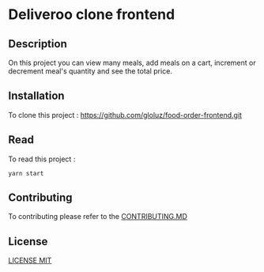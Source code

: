 # Deliveroo clone frontend

## Description

On this project you can view many meals, add meals on a cart, increment or decrement meal's quantity and see the total price.

## Installation

To clone this project : https://github.com/gloluz/food-order-frontend.git

## Read

To read this project :

`yarn start`

## Contributing

To contributing please refer to the [CONTRIBUTING.MD](CONTRIBUTING.MD)

## License

[LICENSE MIT](LICENSE)
